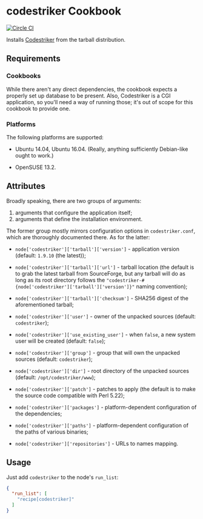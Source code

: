 codestriker Cookbook
====================
[![Circle CI](https://circleci.com/gh/supki/codestriker.svg?style=shield)](https://circleci.com/gh/supki/codestriker)

Installs [Codestriker](http://codestriker.sourceforge.net/) from the tarball distribution.

Requirements
------------

### Cookbooks

While there aren't any direct dependencies, the cookbook expects a properly set up database to be present.
Also, Codestriker is a CGI application, so you'll need a way of running those; it's out of scope for this
cookbook to provide one.

### Platforms

The following platforms are supported:

  - Ubuntu 14.04, Ubuntu 16.04. (Really, anything sufficiently Debian-like ought to work.)

  - OpenSUSE 13.2.

Attributes
----------

Broadly speaking, there are two groups of arguments:

  1. arguments that configure the application itself;
  2. arguments that define the installation environment.

The former group mostly mirrors configuration options in `codestriker.conf`, which are thoroughly documented there.
As for the latter:

  - `node['codestriker']['tarball']['version']` - application version (default: `1.9.10` (the latest));

  - `node['codestriker']['tarball']['url']` - tarball location (the default is to grab the latest tarball from SourceForge,
  but any tarball will do as long as its root directory follows the `"codestriker-#{node['codestriker']['tarball']['version']}"`
  naming convention);

  - `node['codestriker']['tarball']['checksum']` - SHA256 digest of the aforementioned tarball;

  - `node['codestriker']['user']` - owner of the unpacked sources (default: `codestriker`);

  - `node['codestriker']['use_existing_user']` - when `false`, a new system user will be created (default: `false`);

  - `node['codestriker']['group']` - group that will own the unpacked sources (default: `codestriker`);

  - `node['codestriker']['dir']` - root directory of the unpacked sources (default: `/opt/codestriker/www`);

  - `node['codestriker']['patch']` - patches to apply (the default is to make the source code compatible with Perl 5.22);

  - `node['codestriker']['packages']` - platform-dependent configuration of the dependencies;

  - `node['codestriker']['paths']` - platform-dependent configuration of the paths of various binaries;

  - `node['codestriker']['repositories']` - URLs to names mapping.

Usage
-----
Just add `codestriker` to the node's `run_list`:

```json
{
  "run_list": [
    "recipe[codestriker]"
  ]
}
```
